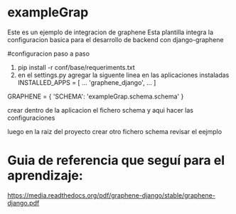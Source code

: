# exampleGrap

Este es un ejemplo de integracion de graphene
Esta plantilla integra la configuracion basica para el desarrollo de backend con django-graphene 

#configuracion paso a paso
1. pip install -r conf/base/requeriments.txt
2. en el settings.py  agregar la siguente linea en las aplicaciones instaladas 
INSTALLED_APPS = [
...
'graphene_django',
...
]

GRAPHENE = {
    'SCHEMA': 'exampleGrap.schema.schema'
}

crear dentro de la aplicacion el fichero schema y aqui hacer las configuraciones 

luego en la raiz del proyecto crear otro fichero schema revisar el eejmplo



# Guia de referencia que seguí para el aprendizaje: 
https://media.readthedocs.org/pdf/graphene-django/stable/graphene-django.pdf
